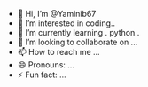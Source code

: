 - 👋 Hi, I’m @Yaminib67
- 👀 I’m interested in  coding..
- 🌱 I’m currently learning . python..
- 💞️ I’m looking to collaborate on ...
- 📫 How to reach me ...
- 😄 Pronouns: ...
- ⚡ Fun fact: ...

<!---
Yaminib67/Yaminib67 is a ✨ special ✨ repository because its `README.md` (this file) appears on your GitHub profile.
You can click the Preview link to take a look at your changes.
--->
